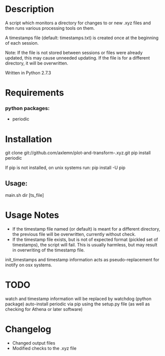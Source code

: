Description
===========
A script which monitors a directory for changes to or new .xyz files 
and then runs various processing tools on them.  

A timestamps file (default: timestamps.txt) is created once at the beginning of each session.  

Note: If the file is not stored between sessions or files were already updated, this may cause unneeded updating.  If the file is for a different directory, 
it will be overwritten.  

Written in Python 2.7.3

Requirements
===========
### python packages:
- periodic

Installation
===========
git clone git://github.com/axlemn/plot-and-transform-.xyz.git
pip install periodic

If pip is not installed, on unix systems run: 
pip install -U pip

Usage: 
------
main.sh dir [ts\_file]


Usage Notes
===========
- If the timestamp file named (or default) is meant for a different directory, the previous file will be overwritten, currently without check.
- If the timestamp file exists, but is not of expected format (pickled set of timestamps), the script will fail.  This is usually harmless, but may result in overwriting of the timestamp file.

init_timestamps and timestamp information acts as pseudo-replacement for inotify on osx systems.  

TODO
=========
watch and timestamp information will be replaced by watchdog (python package)
auto-install periodic via pip using the setup.py file (as well as checking for Athena or later software)

Changelog 
==========
- Changed output files
- Modified checks to the .xyz file
